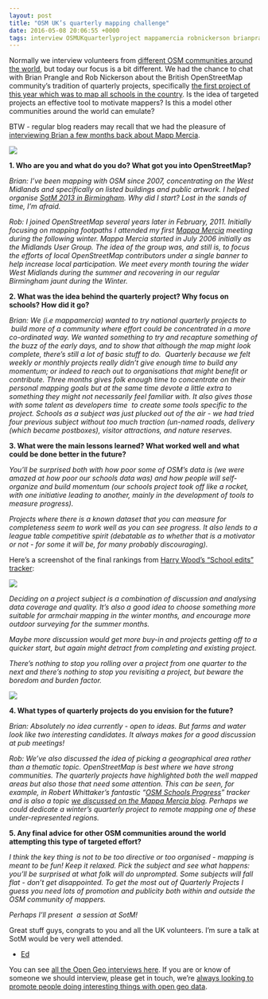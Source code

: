 ```yaml
--- 
layout: post
title: "OSM UK’s quarterly mapping challenge"
date: 2016-05-08 20:06:55 +0000
tags: interview OSMUKquarterlyproject mappamercia robnickerson brianprangle
---
```

Normally we interview volunteers from [different OSM communities around the world](http://blog.opencagedata.com/tagged/countryprofile), but today our focus is a bit different. We had the chance to chat with Brian Prangle and Rob Nickerson about the British OpenStreetMap community’s tradition of quarterly projects, specifically [the first project of this year which was to map all schools in the country](http://wiki.openstreetmap.org/wiki/UK_2016_Q1_Project:_Schools). Is the idea of targeted projects an effective tool to motivate mappers? Is this a model other communities around the world can emulate?

BTW - regular blog readers may recall that we had the pleasure of [interviewing Brian a few months back about Mapp Mercia](http://blog.opencagedata.com/post/113004958638/regional-profile-the-state-of-openstreetmap-in).

![](/images/tumblr_inline_o6vgz2Td4S1siukvl_540.png)

**1\. Who are you and what do you do? What got you into OpenStreetMap?**

_Brian: I’ve been mapping with OSM since 2007, concentrating on the West Midlands and specifically on listed buildings and public artwork. I helped organise [SotM 2013 in Birmingham](http://wiki.openstreetmap.org/wiki/State_Of_The_Map_2013). Why did I start? Lost in the sands of time, I’m afraid._

_Rob: I joined OpenStreetMap several years later in February, 2011\. Initially focusing on mapping footpaths I attended my first [Mappa Mercia](http://www.mappa-mercia.org/) meeting during the following winter. Mappa Mercia started in July 2006 initially as the Midlands User Group. The idea of the group was, and still is, to focus the efforts of local OpenStreetMap contributors under a single banner to help increase local participation. We meet every month touring the wider West Midlands during the summer and recovering in our regular Birmingham jaunt during the Winter._

**2\. What was the idea behind the quarterly project? Why focus on schools? How did it go?**

_Brian: We (i.e mappamercia) wanted to try national quarterly projects to  build more of a community where effort could be concentrated in a more co-ordinated way. We wanted something to try and recapture something of the buzz of the early days, and to show that although the map might look complete, there’s still a lot of basic stuff to do.  Quarterly because we felt weekly or monthly projects really didn’t give enough time to build any momentum; or indeed to reach out to organisations that might benefit or contribute. Three months gives folk enough time to concentrate on their personal mapping goals but at the same time devote a little extra to something they might not necessarily feel familiar with. It also gives those with some talent as developers time  to create some tools specific to the project. Schools as a subject was just plucked out of the air - we had tried four previous subject without too much traction (un-named roads, delivery (which became postboxes), visitor attractions, and nature reserves._

**3\. What were the main lessons learned? What worked well and what could be done better in the future?**

_You’ll be surprised both with how poor some of OSM’s data is (we were amazed at how poor our schools data was) and how people will self-organize and build momentum (our schools project took off like a rocket, with one initiative leading to another, mainly in the development of tools to measure progress)._

_Projects where there is a known dataset that you can measure for completeness seem to work well as you can see progress. It also lends to a league table competitive spirit (debatable as to whether that is a motivator or not - for some it will be, for many probably discouraging)._

Here’s a screenshot of the final rankings from [Harry Wood’s “School edits” tracker](http://harrywood.dev.openstreetmap.org/diffreader/schools/rankings.php?filter=uk):

![](/images/tumblr_inline_o6vh109dIu1siukvl_540.png)

_Deciding on a project subject is a combination of discussion and analysing data coverage and quality. It’s also a good idea to choose something more suitable for armchair mapping in the winter months, and encourage more outdoor surveying for the summer months._

_Maybe more discussion would get more buy-in and projects getting off to a quicker start, but again might detract from completing and existing project._

_There’s nothing to stop you rolling over a project from one quarter to the next and there’s nothing to stop you revisiting a project, but beware the boredom and burden factor._

![](/images/tumblr_inline_o6vgwhooqY1siukvl_540.png)

**4\. What types of quarterly projects do you envision for the future?**

_Brian: Absolutely no idea currently - open to ideas. But farms and water look like two interesting candidates. It always makes for a good discussion at pub meetings!_

_Rob: We’ve also discussed the idea of picking a geographical area rather than a thematic topic. OpenStreetMap is best where we have strong communities. The quarterly projects have highlighted both the well mapped areas but also those that need some attention. This can be seen, for example, in Robert Whittaker’s fantastic “[OSM Schools Progress](http://robert.mathmos.net/osm/schools/progress/)” tracker and is also a topic [we discussed on the Mappa Mercia blog](http://www.mappa-mercia.org/2016/01/uk-mapping-hot-spots.html). Perhaps we could dedicate a winter’s quarterly project to remote mapping one of these under-represented regions._

**5\. Any final advice for other OSM communities around the world attempting this type of targeted effort?**

_I think the key thing is not to be too directive or too organised - mapping is meant to be fun! Keep it relaxed. Pick the subject and see what happens: you’ll be surprised at what folk will do unprompted. Some subjects will fall flat - don’t get disappointed. To get the most out of Quarterly Projects I guess you need lots of promotion and publicity both within and outside the OSM community of mappers._

_Perhaps I’ll present  a session at SotM!_

Great stuff guys, congrats to you and all the UK volunteers. I’m sure a talk at SotM would be very well attended. 

- [Ed](https://twitter.com/freyfogle)  

You can see [all the Open Geo interviews here](http://blog.opencagedata.com/tagged/interview). If you are or know of someone we should interview, please get in touch, we’re [always looking to promote people doing interesting things with open geo data](http://blog.opencagedata.com/post/98139732993/call-for-open-geo-openstreetmap-interviewees).
